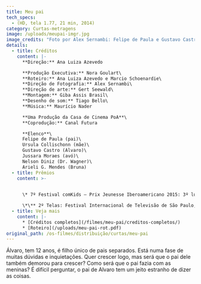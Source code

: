 ```yaml
---
title: Meu pai
tech_specs:
  - (HD, tela 1.77, 21 min, 2014)
category: Curtas-metragens
image: /uploads/meupai-imgr.jpg
image_credits: "Foto por Alex Sernambi: Felipe de Paula e Gustavo Castro"
details:
  - title: Créditos
    content: |-
      **Direção:** Ana Luiza Azevedo 

      **Produção Executiva:** Nora Goulart\
      **Roteiro:** Ana Luiza Azevedo e Marcio Schoenardie\
      **Direção de Fotografia:** Alex Sernambi\
      **Direção de arte:** Gert Seewald\
      **Montagem:** Giba Assis Brasil\
      **Desenho de som:** Tiago Bello\
      **Música:** Maurício Nader

      **Uma Produção da Casa de Cinema PoA**\
      **Coprodução:** Canal Futura

      **Elenco**\
      Felipe de Paula (pai)\
      Ursula Collischonn (mãe)\
      Gustavo Castro (Alvaro)\
      Jussara Moraes (avó)\
      Nelson Diniz (Dr. Wagner)\
      Arieli G. Mendes (Bruna)
  - title: Prêmios
    content: >-
      

      \* 7º Festival comKids – Prix Jeunesse Iberoamericano 2015: 3º lugar na categoria ficção - 7 a 11 anos\

      \*\** 2º Telas: Festival Internacional de Televisão de São Paulo, 2015: Melhor direção, Melhor produção, Melhor realização artística
  - title: Veja mais
    content: |-
      * [Créditos completos](/filmes/meu-pai/creditos-completos/)
      * [R﻿oteiro](/uploads/meu-pai-rot.pdf)
original_path: /os-filmes/distribuição/curtas/meu-pai
---
```

Álvaro, tem 12 anos, é filho único de pais separados. Está numa fase de muitas dúvidas e inquietações. Quer crescer logo, mas será que o pai dele também demorou para crescer? Como será que o pai fazia com as meninas? É difícil perguntar, o pai de Alvaro tem um jeito estranho de dizer as coisas.